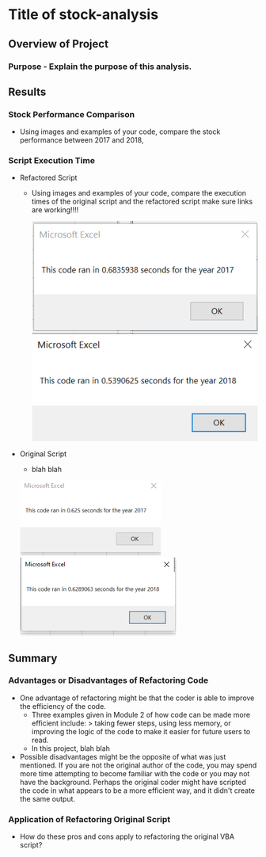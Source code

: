 # **Title of stock-analysis**

## **Overview of Project**
### Purpose - Explain the purpose of this analysis.

## **Results**
### Stock Performance Comparison
- Using images and examples of your code, compare the stock performance between 2017 and 2018, 
### Script Execution Time
  - Refactored Script
    - Using images and examples of your code, compare the execution times of the original script and the refactored script make sure links are working!!!!
    
      ![VBA_Challenge_2017](Resources/VBA_Challenge_2017.png)
      ![VBA_Challenge_2018](Resources/VBA_Challenge_2018.PNG)
  
  - Original Script 
    -  blah blah 
  
      ![Original_2017](Resources/Original_2017.PNG)
      ![Original_2018](Resources/Original_2018.PNG)
  
## **Summary**
### Advantages or Disadvantages of Refactoring Code
- One advantage of refactoring might be that the coder is able to improve the efficiency of the code.  
    -  Three examples given in Module 2 of how code can be made more efficient include:
      > taking fewer steps, using less memory, or improving the logic of the code to make it easier for future users to read.
    -  In this project, blah blah
 - Possible disadvantages might be the opposite of what was just mentioned.  If you are not the original author of the code, you may spend more time attempting to become familiar with the code or you may not have the background.  Perhaps the original coder might have scripted the code in what appears to be a more efficient way, and it didn't create the same output.
### Application of Refactoring Original Script
- How do these pros and cons apply to refactoring the original VBA script?
